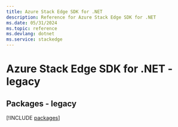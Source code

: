 ```yaml
---
title: Azure Stack Edge SDK for .NET
description: Reference for Azure Stack Edge SDK for .NET
ms.date: 05/31/2024
ms.topic: reference
ms.devlang: dotnet
ms.service: stackedge
---
```

# Azure Stack Edge SDK for .NET - legacy
## Packages - legacy
[!INCLUDE [packages](stack-edge-index.md)]